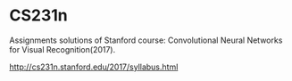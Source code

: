 # CS231n
Assignments solutions of Stanford course: Convolutional Neural Networks for Visual Recognition(2017).

http://cs231n.stanford.edu/2017/syllabus.html
